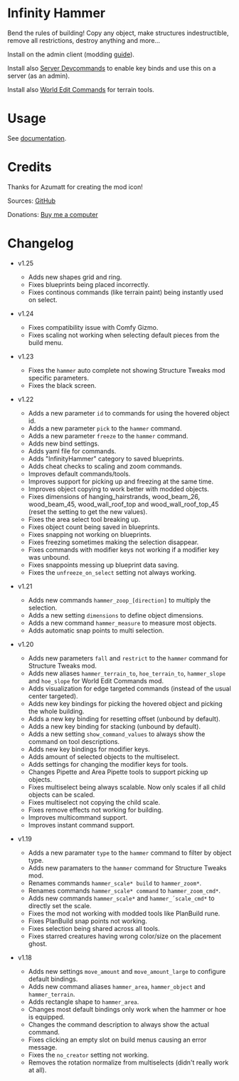 # Infinity Hammer

Bend the rules of building! Copy any object, make structures indestructible, remove all restrictions, destroy anything and more...

Install on the admin client (modding [guide](https://youtu.be/L9ljm2eKLrk)).

Install also [Server Devcommands](https://valheim.thunderstore.io/package/JereKuusela/Server_devcommands/) to enable key binds and use this on a server (as an admin).

Install also [World Edit Commands](https://valheim.thunderstore.io/package/JereKuusela/World_Edit_Commands/) for terrain tools.

# Usage

See [documentation](https://github.com/JereKuusela/valheim-infinity_hammer/blob/main/README.md).

# Credits

Thanks for Azumatt for creating the mod icon!

Sources: [GitHub](https://github.com/JereKuusela/valheim-infinity_hammer)

Donations: [Buy me a computer](https://www.buymeacoffee.com/jerekuusela)

# Changelog

- v1.25
	- Adds new shapes grid and ring.
	- Fixes blueprints being placed incorrectly.
	- Fixes continous commands (like terrain paint) being instantly used on select.

- v1.24
	- Fixes compatibility issue with Comfy Gizmo.
	- Fixes scaling not working when selecting default pieces from the build menu.

- v1.23
	- Fixes the `hammer` auto complete not showing Structure Tweaks mod specific parameters.
	- Fixes the black screen.

- v1.22
	- Adds a new parameter `id` to commands for using the hovered object id.
	- Adds a new parameter `pick` to the `hammer` command.
	- Adds a new parameter `freeze` to the `hammer` command.
	- Adds new bind settings.
	- Adds yaml file for commands.
	- Adds "InfinityHammer" category to saved blueprints.
	- Adds cheat checks to scaling and zoom commands.
	- Improves default commands/tools.
	- Improves support for picking up and freezing at the same time.
	- Improves object copying to work better with modded objects.
	- Fixes dimensions of hanging_hairstrands, wood_beam_26, wood_beam_45, wood_wall_roof_top and wood_wall_roof_top_45 (reset the setting to get the new values).
	- Fixes the area select tool breaking up.
	- Fixes object count being saved in blueprints.
	- Fixes snapping not working on blueprints.
	- Fixes freezing sometimes making the selection disappear.
	- Fixes commands with modifier keys not working if a modifier key was unbound.
	- Fixes snappoints messing up blueprint data saving.
	- Fixes the `unfreeze_on_select` setting not always working.

- v1.21
	- Adds new commands `hammer_zoop_[direction]` to multiply the selection.
	- Adds a new setting `dimensions` to define object dimensions.
	- Adds a new command `hammer_measure` to measure most objects.
	- Adds automatic snap points to multi selection.

- v1.20
	- Adds new parameters `fall` and `restrict` to the `hammer` command for Structure Tweaks mod.
	- Adds new aliases `hammer_terrain_to`, `hoe_terrain_to`, `hammer_slope` and `hoe_slope` for World Edit Commands mod.
	- Adds visualization for edge targeted commands (instead of the usual center targeted).
	- Adds new key bindings for picking the hovered object and picking the whole building.
	- Adds a new key binding for resetting offset (unbound by default).
	- Adds a new key binding for stacking (unbound by default).
	- Adds a new setting `show_command_values` to always show the command on tool descriptions.
	- Adds new key bindings for modifier keys.
	- Adds amount of selected objects to the multiselect.
	- Adds settings for changing the modifier keys for tools.
	- Changes Pipette and Area Pipette tools to support picking up objects.
	- Fixes multiselect being always scalable. Now only scales if all child objects can be scaled.
	- Fixes multiselect not copying the child scale.
	- Fixes remove effects not working for building.
	- Improves multicommand support.
	- Improves instant command support.

- v1.19
	- Adds a new paramater `type` to the `hammer` command to filter by object type.
	- Adds new paramaters to the `hammer` command for Structure Tweaks mod.
	- Renames commands `hammer_scale* build` to `hammer_zoom*`.
	- Renames commands `hammer_scale* command` to `hammer_zoom_cmd*`.
	- Adds new commands `hammer_scale*` and  `hammer_´scale_cmd*` to directly set the scale.
	- Fixes the mod not working with modded tools like PlanBuild rune.
	- Fixes PlanBuild snap points not working.
	- Fixes selection being shared across all tools.
	- Fixes starred creatures having wrong color/size on the placement ghost.

- v1.18
	- Adds new settings `move_amount` and `move_amount_large` to configure default bindings.
	- Adds new command aliases `hammer_area`, `hammer_object` and `hammer_terrain`.
	- Adds rectangle shape to `hammer_area`.
	- Changes most default bindings only work when the hammer or hoe is equipped.
	- Changes the command description to always show the actual command.
	- Fixes clicking an empty slot on build menus causing an error message.
	- Fixes the `no_creator` setting not working.
	- Removes the rotation normalize from multiselects (didn't really work at all).
